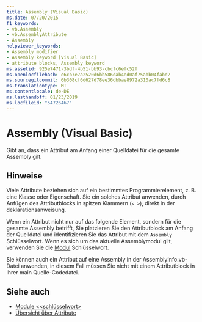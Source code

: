 ```yaml
---
title: Assembly (Visual Basic)
ms.date: 07/20/2015
f1_keywords:
- vb.Assembly
- vb.AssemblyAttribute
- Assembly
helpviewer_keywords:
- Assembly modifier
- Assembly keyword [Visual Basic]
- attribute blocks, Assembly keyword
ms.assetid: 925e7471-3bdf-4b51-bb93-cbcfc6efc52f
ms.openlocfilehash: e6cb7e7a2520d6bb586dab4ed0af75abb04fabd2
ms.sourcegitcommit: 6b308cf6d627d78ee36dbbae8972a310ac7fd6c8
ms.translationtype: MT
ms.contentlocale: de-DE
ms.lasthandoff: 01/23/2019
ms.locfileid: "54726467"
---
```

# <a name="assembly-visual-basic"></a>Assembly (Visual Basic)
Gibt an, dass ein Attribut am Anfang einer Quelldatei für die gesamte Assembly gilt.  
  
## <a name="remarks"></a>Hinweise  
 Viele Attribute beziehen sich auf ein bestimmtes Programmierelement, z. B. eine Klasse oder Eigenschaft. Sie ein solches Attribut anwenden, durch Anfügen des Attributblocks in spitzen Klammern (`< >`), direkt in der deklarationsanweisung.  
  
 Wenn ein Attribut nicht nur auf das folgende Element, sondern für die gesamte Assembly betrifft, Sie platzieren Sie den Attributblock am Anfang der Quelldatei und identifizieren Sie das Attribut mit dem `Assembly` Schlüsselwort. Wenn es sich um das aktuelle Assemblymodul gilt, verwenden Sie die [Modul](../../../visual-basic/language-reference/modifiers/module-keyword.md) Schlüsselwort.  
  
 Sie können auch ein Attribut auf eine Assembly in der AssemblyInfo.vb-Datei anwenden, in diesem Fall müssen Sie nicht mit einem Attributblock in Ihrer main Quelle-Codedatei.  
  
## <a name="see-also"></a>Siehe auch
- [Module \<<schlüsselwort>](../../../visual-basic/language-reference/modifiers/module-keyword.md)
- [Übersicht über Attribute](../../../visual-basic/programming-guide/concepts/attributes/index.md)

